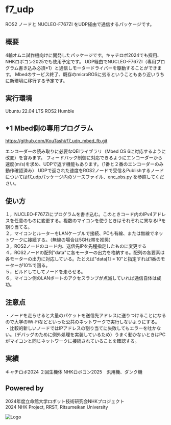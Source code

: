 # f7_udp
ROS2 ノードと NUCLEO-F767ZI をUDP経由で通信するパッケージです。  

## 概要 
4輪オムニ試作機向けに開発したパッケージです。キャチロボ2024でも採用、NHKロボコン2025でも使用予定です。
UDP経由でNUCLEO-F767ZI（専用プログラム書き込み必須*1）と通信しモータードライバーを駆動することができます。
Mbedのサービス終了、既存のmicroROSに劣るということもあり近いうちに新環境に移行する予定です。

## 実行環境 
Ubuntu 22.04 LTS
ROS2 Humble

## *1 Mbed側の専用プログラム 
https://github.com/KouTashi/f7_udp_mbed_fb.git

エンコーダーの読み取りに必要なQEIライブラリ（Mbed OS 6に対応するように改変）を含みます。
フィードバック制御に対応できるようにエンコーダーから速度(m/s)を求め、UDPで返す機能もあります。（1番と２番のエンコーダーのみ動作確認済み）
UDPで返された速度をROS2ノードで受信＆Publishするノードについてはf7_udpパッケージ内のソースファイル、enc_obs.py を参照してください。

## 使い方
１，NUCLEO-F767ZIにプログラムを書き込む。このときコード内のIPv4アドレスを任意のものに変更する。複数のマイコンを使うときはそれぞれに異なるIPを割り当てる。  
２，マイコンとルーターをLANケーブルで接続、PCも有線、または無線でネットワークに接続する。（無線の場合は5GHz帯を推奨）  
３，ROS2ノードのコード内、送信先IPを先程指定したものに変更する  
４，ROS2ノードの配列"data"に各モーターの出力を格納する。配列の各要素は各モーターの出力に対応している。たとえば"data[1] = 10"と指定すれば1番のモーターが10%で回る。  
５，ビルドしてしてノードを走らせる。  
６，マイコン側のLANポートのアクセスランプが点滅していれば通信自体は成功。  

## 注意点
・ノードを走らせると大量のパケットを送信先アドレスに送りつけることになるので大学のWi-Fiなどといった公共のネットワークで実行しないようにする。  
・比較的新しいノードではIPアドレスの割り当てに失敗してもエラーを吐かない。（デバッグのために例外処理を実装しているため）うまく動かないときはPCがマイコンと同じネットワークに接続されていることを確認する。　　
## 実績
キャチロボ2024 ２回生機体
NHKロボコン2025　汎用機、ダンク機

## Powered by
2024年度立命館大学ロボット技術研究会NHKプロジェクト  
2024 NHK Project, RRST, Ritsumeikan University 

![Logo](https://www.rrst.jp/img/logo.png)